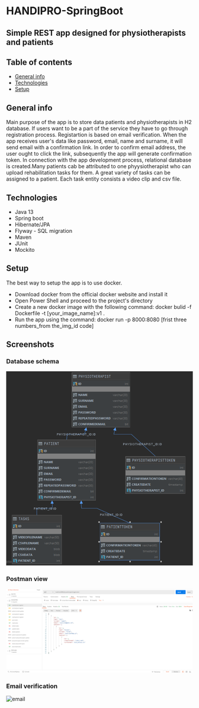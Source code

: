 # HANDIPRO-SpringBoot

## Simple REST app designed for physiotherapists and patients

## Table of contents
* [General info](#general-info)
* [Technologies](#technologies)
* [Setup](#setup)

## General info
Main purpose of the app is to store data patients and physiotherapists in H2 database. If users want to be a part of the service they have to 
go through registration process. Registartion is based on email verification. When the app receives user's data like password, email, name and surname, it will send
email with a confirmation link. In order to confirm email address, the user ought to click the link, subsequently the app will generate confirmation token. In connection with the app development process, relational database is created.Many patients cab be attributed to one phyysiotherapist who can upload rehabilitation tasks for them. A great variety of tasks can be assigned to a patient. Each task entity consists a video clip and csv file.

## Technologies
* Java 13
* Spring boot
* Hibernate/JPA
* Flyway - SQL migration
* Maven
* JUnit
* Mockito

## Setup
The best way to setup the app is to use docker.

* Download docker from the official docker website and install it
* Open Power Shell and proceed to the project's directory
* Create a new docker image with the following command: docker bulid -f Dockerfile -t [your_image_name]:v1 .
* Run the app using the command: docker run -p 8000:8080 [frist three numbers_from the_img_id code]

## Screenshots

### Database schema
![Database_schema](./database_giagram.png)

### Postman view
![JSON_view](./postman_registration.png)

### Email verification
![email](./emial_confirmation.png)


